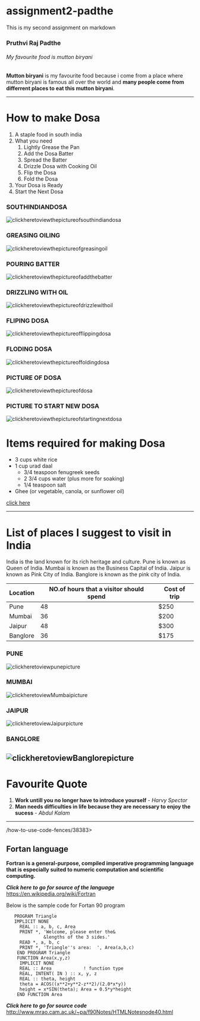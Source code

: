 # assignment2-padthe
This is my second assignment on markdown

### Pruthvi Raj Padthe

###### My favourite food is mutton biryani

**Mutton biryani** is my favourite food because i come from a place where mutton biryani is famous all over the world and **many people come from differrent places to eat this mutton biryani**.

---

# How to make Dosa 
1. A staple food in south india 
1. What you need 
    1. Lightly Grease the Pan
    2. Add the Dosa Batter
    3. Spread the Batter
    4. Drizzle Dosa with Cooking Oil
    5. Flip the Dosa
    6. Fold the Dosa
1. Your Dosa is Ready
1. Start the Next Dosa

### SOUTHINDIANDOSA
![clickheretoviewthepictureofsouthindiandosa](southindiandosa.jpg)

### GREASING OILING
![clickheretoviewthepictureofgreasingoil](greasethepan.jpg)

### POURING BATTER
![clickheretoviewthepictureofaddthebatter](pourbatter.jpg)

### DRIZZLING WITH OIL
![clickheretoviewthepictureofdrizzlewithoil](drizzlewithoil.jpg)

### FLIPING DOSA
![clickheretoviewthepictureofflippingdosa](flipdosa.jpg)

### FLODING DOSA
![clickheretoviewthepictureoffoldingdosa](folddosa.jpg)

### PICTURE OF DOSA
![clickheretoviewthepictureofdosa](dosa.jpg)

###  PICTURE TO START NEW DOSA
![clickheretoviewthepictureofstartingnextdosa](nextone.jpg)

# Items required for making Dosa
  * 3 cups white rice
  * 1 cup urad daal
    * 3/4 teaspoon fenugreek seeds
    * 2 3/4 cups water (plus more for soaking)
    * 1/4 teaspoon salt
* Ghee (or vegetable, canola, or sunflower oil)

[click here](AboutMe.md)

---

# List of places I suggest to visit in India 


India is the land known for its rich heritage and culture. Pune is known as Queen of India. Mumbai is known as the Business Capital of India. Jaipur is known as Pink City of India. Banglore is known as the pink city of India.


 | Location | NO.of hours that a visitor should spend | Cost of trip |
 |  ---    |                  ---                      | --- |
 | Pune      |                  48                       | $250 |
 | Mumbai    |                  36                       | $200 |
 | Jaipur    |                  48                       | $300 |
 | Banglore  |                  36                       | $175 | 
### PUNE
![clickheretoviewpunepicture](pune.jpg)

### MUMBAI
![clickheretoviewMumbaipicture](mumbai.jpg)

### JAIPUR
![clickheretoviewJaipurpicture](jaipur.jpg)

### BANGLORE
![clickheretoviewBanglorepicture](banglore.jpg)
 ---

 # Favourite Quote

 1. **Work untill you no longer have to introduce yourself** - *Harvy Spector* 
 1. **Man needs difficulties in life because they are necessary to enjoy the sucess** - *Abdul Kalam*

 ---

 /how-to-use-code-fences/38383>
## Fortan language 

 **Fortran is a general-purpose, compiled imperative programming language that is especially suited to numeric computation and scientific computing.**


 ***Click here to go for source of the language*** <https://en.wikipedia.org/wiki/Fortran>


Below is the sample code for  Fortan 90 program


```
   PROGRAM Triangle 
   IMPLICIT NONE
     REAL :: a, b, c, Area
     PRINT *, 'Welcome, please enter the&
              &lengths of the 3 sides.'
     READ *, a, b, c
     PRINT *, 'Triangle''s area:  ', Area(a,b,c)
    END PROGRAM Triangle
    FUNCTION Area(x,y,z)
     IMPLICIT NONE
     REAL :: Area            ! function type
     REAL, INTENT( IN ) :: x, y, z
     REAL :: theta, height
     theta = ACOS((x**2+y**2-z**2)/(2.0*x*y))
     height = x*SIN(theta); Area = 0.5*y*height
    END FUNCTION Area
```
***Click here to go for source code*** <http://www.mrao.cam.ac.uk/~pa/f90Notes/HTMLNotesnode40.html>



